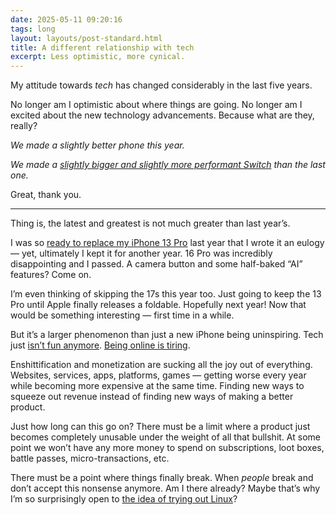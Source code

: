 ```yaml
---
date: 2025-05-11 09:20:16
tags: long
layout: layouts/post-standard.html
title: A different relationship with tech
excerpt: Less optimistic, more cynical.
---
```

My attitude towards *tech* has changed considerably in the last five years. 

No longer am I optimistic about where things are going. No longer am I excited about the new technology advancements. Because what are they, really? 

*We made a slightly better phone this year.* 

*We made a [slightly bigger and slightly more performant Switch](/posts/2025-04-03-a-lot-less-excited-about-nintendo-switch-2/) than the last one.*

Great, thank you.

---

Thing is, the latest and greatest is not much greater than last year’s.

I was so [ready to replace my iPhone 13 Pro](/posts/2024-09-13-iphone-13-pro-exit-interview/) last year that I wrote it an eulogy — yet, ultimately I kept it for another year. 16 Pro was incredibly disappointing and I passed. A camera button and some half-baked “AI” features? Come on. 

I’m even thinking of skipping the 17s this year too. Just going to keep the 13 Pro until Apple finally releases a foldable. Hopefully next year! Now that would be something interesting — first time in a while.

But it’s a larger phenomenon than just a new iPhone being uninspiring. Tech just [isn’t fun anymore](https://www.youtube.com/watch?v=P-TANCVoHlc). [Being online is tiring](https://youtu.be/ctM2TIXDFQs?si=lQd1XUx8ud5tHuvI).

Enshittification and monetization are sucking all the joy out of everything. Websites, services, apps, platforms, games — getting worse every year while becoming more expensive at the same time. Finding new ways to squeeze out revenue instead of finding new ways of making a better product.

Just how long can this go on? There must be a limit where a product just becomes completely unusable under the weight of all that bullshit. At some point we won’t have any more money to spend on subscriptions, loot boxes, battle passes, micro-transactions, etc.

There must be a point where things finally break. When *people* break and don’t accept this nonsense anymore. Am I there already? Maybe that’s why I’m so surprisingly open to [the idea of trying out Linux](/posts/2025-05-04-this-is-the-year-of-linux-on-desktop/)?